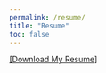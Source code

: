 ```yaml
---
permalink: /resume/
title: "Resume"
toc: false
---
```

[[Download My Resume]](/assets/pdf/CV_for_site.pdf)